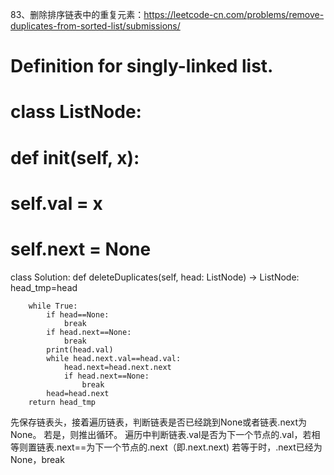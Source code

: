 83、删除排序链表中的重复元素：https://leetcode-cn.com/problems/remove-duplicates-from-sorted-list/submissions/
# Definition for singly-linked list.
# class ListNode:
#     def __init__(self, x):
#         self.val = x
#         self.next = None

class Solution:
    def deleteDuplicates(self, head: ListNode) -> ListNode:
        head_tmp=head

        while True:
            if head==None:
                break
            if head.next==None:
                break
            print(head.val)
            while head.next.val==head.val:
                head.next=head.next.next
                if head.next==None:
                    break
            head=head.next
        return head_tmp
先保存链表头，接着遍历链表，判断链表是否已经跳到None或者链表.next为None。
若是，则推出循环。
遍历中判断链表.val是否为下一个节点的.val，若相等则置链表.next==为下一个节点的.next（即.next.next)
若等于时，.next已经为None，break